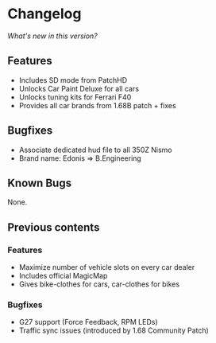 # Changelog

*What's new in this version?*

## Features

- Includes SD mode from PatchHD
- Unlocks Car Paint Deluxe for all cars
- Unlocks tuning kits for Ferrari F40
- Provides all car brands from 1.68B patch + fixes

## Bugfixes

- Associate dedicated hud file to all 350Z Nismo
- Brand name: Edonis => B.Engineering

## Known Bugs

None.

## Previous contents

### Features

- Maximize number of vehicle slots on every car dealer
- Includes official MagicMap
- Gives bike-clothes for cars, car-clothes for bikes

### Bugfixes

- G27 support (Force Feedback, RPM LEDs)
- Traffic sync issues (introduced by 1.68 Community Patch) 
